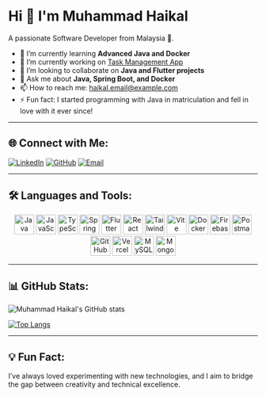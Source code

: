 # Hi 👋 I'm Muhammad Haikal

A passionate Software Developer from Malaysia 🚀.

- 🌱 I’m currently learning **Advanced Java and Docker**
- 🔭 I’m currently working on [Task Management App](https://github.com/your-username/task-management-app)
- 🤝 I’m looking to collaborate on **Java and Flutter projects**
- 💬 Ask me about **Java, Spring Boot, and Docker**
- 📫 How to reach me: haikal.email@example.com
- ⚡ Fun fact: I started programming with Java in matriculation and fell in love with it ever since!

---

## 🌐 Connect with Me:
[![LinkedIn](https://img.shields.io/badge/-LinkedIn-blue?style=for-the-badge&logo=linkedin)](https://linkedin.com/in/muhammad-haikal) 
[![GitHub](https://img.shields.io/badge/-GitHub-black?style=for-the-badge&logo=github)](https://github.com/your-username)
[![Email](https://img.shields.io/badge/-Email-red?style=for-the-badge&logo=gmail)](mailto:haikal.email@example.com)

---

## 🛠 Languages and Tools:
<p align="center">
  <!-- Programming Languages -->
  <img src="https://cdn.jsdelivr.net/gh/devicons/devicon/icons/java/java-original.svg" alt="Java" width="40" height="40" />
  <img src="https://cdn.jsdelivr.net/gh/devicons/devicon/icons/javascript/javascript-original.svg" alt="JavaScript" width="40" height="40" />
  <img src="https://cdn.jsdelivr.net/gh/devicons/devicon/icons/typescript/typescript-original.svg" alt="TypeScript" width="40" height="40" />
  
  <!-- Frameworks & Libraries -->
  <img src="https://cdn.jsdelivr.net/gh/devicons/devicon/icons/spring/spring-original.svg" alt="Spring Boot" width="40" height="40" />
  <img src="https://cdn.jsdelivr.net/gh/devicons/devicon/icons/flutter/flutter-original.svg" alt="Flutter" width="40" height="40" />
  <img src="https://cdn.jsdelivr.net/gh/devicons/devicon/icons/react/react-original.svg" alt="React" width="40" height="40" />
  <img src="https://cdn.jsdelivr.net/gh/devicons/devicon/icons/tailwindcss/tailwindcss-plain.svg" alt="Tailwind CSS" width="40" height="40" />
  <img src="https://cdn.jsdelivr.net/gh/devicons/devicon/icons/vite/vite-original.svg" alt="Vite" width="40" height="40" />
  
  <!-- Tools & Platforms -->
  <img src="https://cdn.jsdelivr.net/gh/devicons/devicon/icons/docker/docker-original.svg" alt="Docker" width="40" height="40" />
  <img src="https://cdn.jsdelivr.net/gh/devicons/devicon/icons/firebase/firebase-plain.svg" alt="Firebase" width="40" height="40" />
  <img src="https://cdn.jsdelivr.net/gh/devicons/devicon/icons/postman/postman-original.svg" alt="Postman" width="40" height="40" />
  <img src="https://github.githubassets.com/images/modules/logos_page/GitHub-Mark.png" alt="GitHub Container" width="40" height="40" />
  <img src="https://assets.vercel.com/image/upload/front/favicon/vercel/favicon.ico" alt="Vercel" width="40" height="40" />
  
  <!-- Databases -->
  <img src="https://cdn.jsdelivr.net/gh/devicons/devicon/icons/mysql/mysql-original.svg" alt="MySQL" width="40" height="40" />
  <img src="https://cdn.jsdelivr.net/gh/devicons/devicon/icons/mongodb/mongodb-original.svg" alt="MongoDB" width="40" height="40" />
</p>

---

## 📊 GitHub Stats:
![Muhammad Haikal's GitHub stats](https://github-readme-stats.vercel.app/api?username=your-username&show_icons=true&theme=radical)

[![Top Langs](https://github-readme-stats.vercel.app/api/top-langs/?username=your-username&layout=compact&theme=radical)](https://github.com/anuraghazra/github-readme-stats)

---

## 💡 Fun Fact:
I’ve always loved experimenting with new technologies, and I aim to bridge the gap between creativity and technical excellence.
